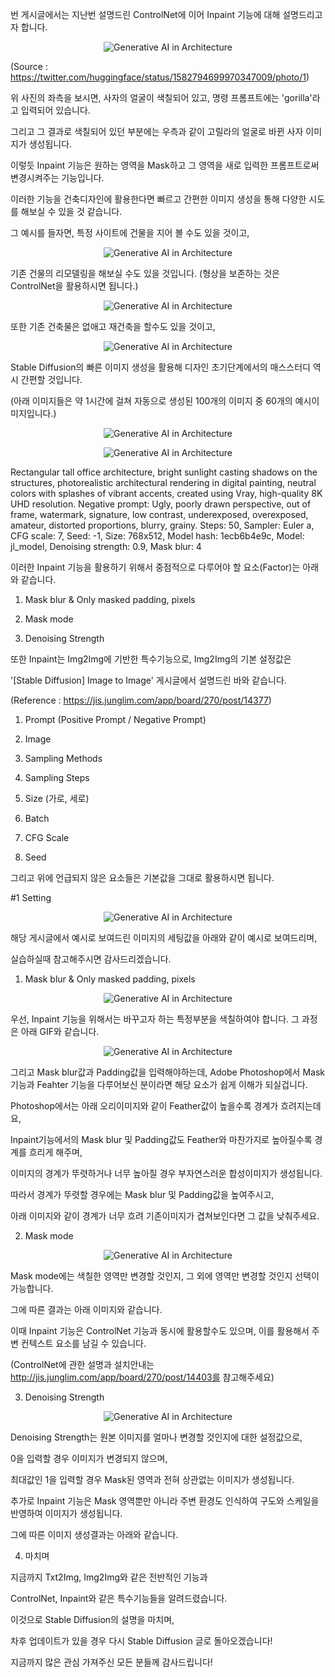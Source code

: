 번 게시글에서는 지난번 설명드린 ControlNet에 이어 Inpaint 기능에 대해 설명드리고자 합니다.

 
<p align="center">
  <img src="../../img/inpaint1.jpg" alt="Generative AI in Architecture">
</p>


(Source : https://twitter.com/huggingface/status/1582794699970347009/photo/1)

 

위 사진의 좌측을 보시면, 사자의 얼굴이 색칠되어 있고, 명령 프롬프트에는 'gorilla'라고 입력되어 있습니다.

그리고 그 결과로 색칠되어 있던 부분에는 우측과 같이 고릴라의 얼굴로 바뀐 사자 이미지가 생성됩니다.



이렇듯 Inpaint 기능은 원하는 영역을 Mask하고 그 영역을 새로 입력한 프롬프트로써 변경시켜주는 기능입니다.

이러한 기능을 건축디자인에 활용한다면 빠르고 간편한 이미지 생성을 통해 다양한 시도를 해보실 수 있을 것 같습니다.



그 예시를 들자면, 특정 사이트에 건물을 지어 볼 수도 있을 것이고,

<p align="center">
  <img src="../../img/inpaint2.jpg" alt="Generative AI in Architecture">
</p>




기존 건물의 리모델링을 해보실 수도 있을 것입니다. (형상을 보존하는 것은 ControlNet을 활용하시면 됩니다.)

<p align="center">
  <img src="../../img/inpaint3.jpg" alt="Generative AI in Architecture">
</p>




또한 기존 건축물은 없애고 재건축을 할수도 있을 것이고,

<p align="center">
  <img src="../../img/inpaint4.jpg" alt="Generative AI in Architecture">
</p>




Stable Diffusion의 빠른 이미지 생성을 활용해 디자인 초기단계에서의 매스스터디 역시 간편할 것입니다.

(아래 이미지들은 약 1시간에 걸쳐 자동으로 생성된 100개의 이미지 중 60개의 예시이미지입니다.)
<p align="center">
  <img src="../../img/inpaint5.png" alt="Generative AI in Architecture">
</p>
<p align="center">
  <img src="../../img/inpaint6.png" alt="Generative AI in Architecture">
</p>



Rectangular tall office architecture, bright sunlight casting shadows on the structures, photorealistic architectural rendering in digital painting, neutral colors with splashes of vibrant accents, created using Vray, high-quality 8K UHD resolution.
Negative prompt: Ugly, poorly drawn perspective, out of frame, watermark, signature, low contrast, underexposed, overexposed, amateur, distorted proportions, blurry, grainy.
Steps: 50, Sampler: Euler a, CFG scale: 7, Seed: -1, Size: 768x512, Model hash: 1ecb6b4e9c, Model: jl_model, Denoising strength: 0.9, Mask blur: 4



이러한 Inpaint 기능을 활용하기 위해서 중점적으로 다루어야 할 요소(Factor)는 아래와 같습니다.

 

1) Mask blur & Only masked padding, pixels

2) Mask mode

3) Denoising Strength



또한 Inpaint는 Img2Img에 기반한 특수기능으로, Img2Img의 기본 설정값은

'[Stable Diffusion] Image to Image' 게시글에서 설명드린 바와 같습니다.

(Reference : https://jis.junglim.com/app/board/270/post/14377)



1) Prompt (Positive Prompt / Negative Prompt)

2) Image

3) Sampling Methods

4) Sampling Steps

5) Size (가로, 세로)

6) Batch

7) CFG Scale

8) Seed



그리고 위에 언급되지 않은 요소들은 기본값을 그대로 활용하시면 됩니다.



#1 Setting
<p align="center">
  <img src="../../img/inpaint7.jpg" alt="Generative AI in Architecture">
</p>



해당 게시글에서 예시로 보여드린 이미지의 세팅값을 아래와 같이 예시로 보여드리며,

실습하실때 참고해주시면 감사드리겠습니다.



 

1. Mask blur & Only masked padding, pixels

<p align="center">
  <img src="../../img/inpaint8.gif" alt="Generative AI in Architecture">
</p>


우선, Inpaint 기능을 위해서는 바꾸고자 하는 특정부분을 색칠하여야 합니다. 그 과정은 아래 GIF와 같습니다.

<p align="center">
  <img src="../../img/inpaint8.jpg" alt="Generative AI in Architecture">
</p>




그리고 Mask blur값과 Padding값을 입력해야하는데, Adobe Photoshop에서 Mask 기능과 Feahter 기능을 다루어보신 분이라면 해당 요소가 쉽게 이해가 되실겁니다.

Photoshop에서는 아래 오리이미지와 같이 Feather값이 높을수록 경계가 흐려지는데요,



 

Inpaint기능에서의 Mask blur 및 Padding값도 Feather와 마찬가지로 높아질수록 경계를 흐리게 해주며,

이미지의 경계가 뚜렷하거나 너무 높아질 경우 부자연스러운 합성이미지가 생성됩니다.

따라서 경계가 뚜렷할 경우에는 Mask blur 및 Padding값을 높여주시고,

아래 이미지와 같이 경계가 너무 흐려 기존이미지가 겹쳐보인다면 그 값을 낮춰주세요.



 

2. Mask mode

<p align="center">
  <img src="../../img/inpaint9.jpg" alt="Generative AI in Architecture">
</p>


Mask mode에는 색칠한 영역만 변경할 것인지, 그 외에 영역만 변경할 것인지 선택이 가능합니다.

그에 따른 결과는 아래 이미지와 같습니다.

이때 Inpaint 기능은 ControlNet 기능과 동시에 활용할수도 있으며, 이를 활용해서 주변 컨텍스트 요소를 남길 수 있습니다.

(ControlNet에 관한 설명과 설치안내는 http://jis.junglim.com/app/board/270/post/14403를 참고해주세요)



 

3. Denoising Strength

<p align="center">
  <img src="../../img/inpaint10.jpg" alt="Generative AI in Architecture">
</p>


Denoising Strength는 원본 이미지를 얼마나 변경할 것인지에 대한 설정값으로,

0을 입력할 경우 이미지가 변경되지 않으며,

최대값인 1을 입력할 경우 Mask된 영역과 전혀 상관없는 이미지가 생성됩니다.

 

추가로 Inpaint 기능은 Mask 영역뿐만 아니라 주변 환경도 인식하여 구도와 스케일을 반영하여 이미지가 생성됩니다.

그에 따른 이미지 생성결과는 아래와 같습니다.



 

4. 마치며

 

지금까지 Txt2Img, Img2Img와 같은 전반적인 기능과

ControlNet, Inpaint와 같은 특수기능들을 알려드렸습니다.

이것으로 Stable Diffusion의 설명을 마치며,

차후 업데이트가 있을 경우 다시 Stable Diffusion 글로 돌아오겠습니다!

 

지금까지 많은 관심 가져주신 모든 분들께 감사드립니다! 